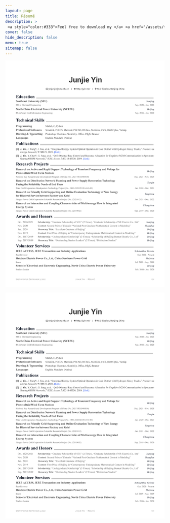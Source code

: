 ```yaml
---
layout: page
title: Résumé
description: >
 <a style="color:#333">Feel free to download my </a> <a href="/assets/files/Résumé_junjie_yin.pdf"  target="_blank"> <span class="icon-file-pdf" style="font-size:10px; color: #ee3f24"></span> Résumé PDF</a> <a style="color:#333"> and use my LaTeX template, which has been uploaded to </a> <a href="https://www.researchgate.net/profile/Jianhua-Wang-5" title="Prof. Wang's Researchgate" target="_blank"> <span class="icon-overleaf" style="font-size:10px">Overleaf</span></a>.
cover: false
hide_description: false
menu: true
sitemap: false
---
```




<a href="/assets/files/Résumé_junjie_yin.pdf"  target="_blank"><img src="/Résumé/Résumé_junjie_yin.png"  alt="<b>Oops</b>: This browser does not support PDFs. Please download the PDF to view it."></a>

<img src="/Résumé/Résumé_junjie_yin.png"  alt="<b>Oops</b>: This browser does not support PDFs. Please download the PDF to view it.">


